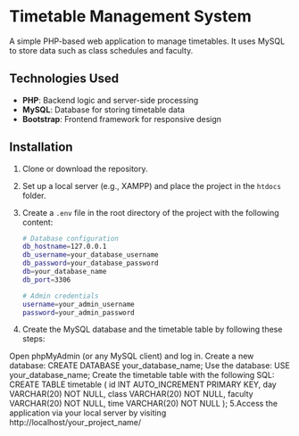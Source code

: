 # Timetable Management System

A simple PHP-based web application to manage timetables. It uses MySQL to store data such as class schedules and faculty. 


## Technologies Used
- **PHP**: Backend logic and server-side processing
- **MySQL**: Database for storing timetable data
- **Bootstrap**: Frontend framework for responsive design

## Installation

1. Clone or download the repository.
2. Set up a local server (e.g., XAMPP) and place the project in the `htdocs` folder.
3. Create a `.env` file in the root directory of the project with the following content:
   
   ```bash
   # Database configuration
   db_hostname=127.0.0.1
   db_username=your_database_username
   db_password=your_database_password
   db=your_database_name
   db_port=3306

   # Admin credentials
   username=your_admin_username
   password=your_admin_password

4. Create the MySQL database and the timetable table by following these steps:

Open phpMyAdmin (or any MySQL client) and log in.
Create a new database:
CREATE DATABASE your_database_name;
Use the database:
USE your_database_name;
Create the timetable table with the following SQL:
CREATE TABLE timetable (
    id INT AUTO_INCREMENT PRIMARY KEY,
    day VARCHAR(20) NOT NULL,
    class VARCHAR(20) NOT NULL,
    faculty VARCHAR(20) NOT NULL,
    time VARCHAR(20) NOT NULL
);
5.Access the application via your local server by visiting http://localhost/your_project_name/
